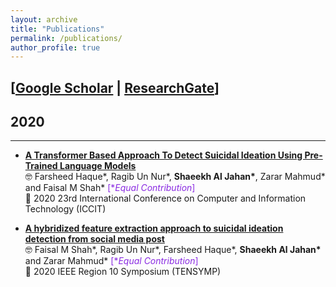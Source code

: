 ```yaml
---
layout: archive
title: "Publications"
permalink: /publications/
author_profile: true
---
```


 

 [[**Google Scholar**]( https://scholar.google.com/citations?user=fONhn9EAAAAJ&hl=en)  \| [**ResearchGate**](https://www.researchgate.net/profile/Shaeekh-Jahan)]
 -----------
 ## 2020
 -----------
 * [**A Transformer Based Approach To Detect Suicidal Ideation Using Pre-Trained Language Models**](https://ieeexplore.ieee.org/document/9392692)<br/>
🤓 Farsheed Haque\*, Ragib Un Nur\*, **Shaeekh Al Jahan\***, Zarar Mahmud\* and Faisal M Shah\* <span style ="color:BlueViolet"> [\**Equal Contribution*]</span> <br/>
📰 2020 23rd International Conference on Computer and Information Technology (ICCIT)<br/> 

* [**A hybridized feature extraction approach to suicidal ideation detection from social media post**](https://ieeexplore.ieee.org/document/9230733)<br/>
🤓 Faisal M Shah\*, Ragib Un Nur\*, Farsheed Haque\*,  **Shaeekh Al Jahan\*** and Zarar Mahmud\*  <span style ="color:BlueViolet"> [\**Equal Contribution*]</span> <br/>
📰 2020 IEEE Region 10 Symposium (TENSYMP) <br/> 
